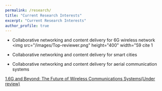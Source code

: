```yaml
---
permalink: /research/
title: "Current Research Interests"
excerpt: "Current Research Interests"
author_profile: true
---
```


* Collaborative networking and content delivery for 6G wireless network
   <img src="/images/Top-reviewer.png" height="400" width="59
   cite 1

* Collaborative networking and content delivery for smart cities
* Collaborative networking and content delivery for aerial communication systems


<a href="https://lnkd.in/ejGpuBg" target="_blank"> 1.6G and Beyond: The Future of Wireless Communications Systems(Under review)</a> 
